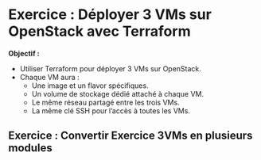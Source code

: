 # Exercice : Déployer 3 VMs sur OpenStack avec Terraform

**Objectif :**

- Utiliser Terraform pour déployer 3 VMs sur OpenStack.
- Chaque VM aura :
    - Une image et un flavor spécifiques.
    - Un volume de stockage dédié attaché à chaque VM.
	- Le même réseau partagé entre les trois VMs.
	- La même clé SSH pour l’accès à toutes les VMs.


## Exercice : Convertir Exercice 3VMs en plusieurs modules
